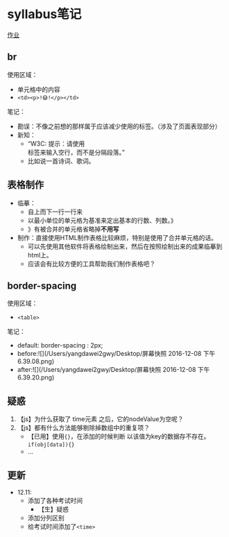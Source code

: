 # syllabus笔记

[作业](/Users/yangdawei2gwy/learning/360Front/camp201701-master/student/bakabird/task1_4_syllabus.html)

## br	

 使用区域：
 
* 单元格中的内容
* `<td><p>!😷!</p></td>`

笔记：
 
* 勘误：不像之前想的那样属于应该减少使用的标签。（涉及了页面表现部分）
* 新知：
	* <q>W3C: 提示：请使用 <br /> 标签来输入空行，而不是分隔段落。</q>
	* 比如说一首诗词、歌词。


## 表格制作

* 临摹：
	* 自上而下一行一行来
	* 以最小单位的单元格为基准来定出基本的行数、列数。》
	* 》有被合并的单元格省略掉**不用写**
* 制作：直接使用HTML制作表格比较麻烦，特别是使用了合并单元格的话。
	* 可以先使用其他软件将表格绘制出来，然后在按照绘制出来的成果临摹到html上。
	* 应该会有比较方便的工具帮助我们制作表格吧？

## border-spacing

使用区域：

* `<table>`

笔记：

* default: border-spacing : 2px;
* before:![](/Users/yangdawei2gwy/Desktop/屏幕快照 2016-12-08 下午6.39.08.png)
* after:![](/Users/yangdawei2gwy/Desktop/屏幕快照 2016-12-08 下午6.39.20.png)


## 疑惑

1. 【js】为什么获取了 time元素 之后，它的nodeValue为空呢？
2. 【js】都有什么方法能够剔除掉数组中的重复项？
	*  【已用】使用`{}`，在添加的时候判断 以该值为key的数据存不存在。 `if(obj[data]){}` 
	*  ...

## 更新

* 12.11:
	* 添加了各种考试时间
		* 【生】疑惑
	* 添加分列区别
	* 给考试时间添加了`<time>`